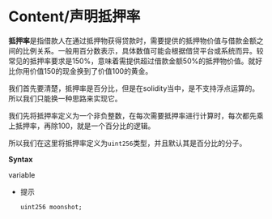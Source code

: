 # Content/声明抵押率

**抵押率**是指借款人在通过抵押物获得贷款时，需要提供的抵押物价值与借款金额之间的比例关系。一般用百分数表示，具体数值可能会根据借贷平台或系统而异。较常见的抵押率要求是150%，意味着需提供超过借款金额50%的抵押物价值。就好比你用价值150的现金换到了价值100的黄金。

我们首先要清楚，抵押率是百分比，但是在solidity当中，是不支持浮点运算的。所以我们只能换一种思路来实现它。

我们先将抵押率定义为一个非负整数，在每次需要抵押率进行计算时，每次都先乘上抵押率，再除100，就是一个百分比的逻辑。

所以我们在这里将抵押率定义为`uint256`类型，并且默认其是百分比的分子。

**Syntax**

variable

- 提示
    
    ```solidity
    uint256 moonshot;
    ```
    
